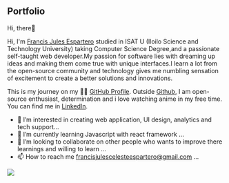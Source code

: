 ## Portfolio

Hi, there👋


Hi, I'm <a href="https://www.facebook.com/francisjules.celeste">Francis Jules Espartero</a> studied in ISAT U (Iloilo Science and Technology University) taking Computer Science Degree,and a passionate self-taught web developer.My passion for software lies with dreaming up ideas and making them come true with unique interfaces.I learn a lot from the open-source community and technology gives me numbling sensation of excitement to create a better solutions and innovations.


This is my journey on my 🏃‍♂️ <a href="https://github.com/francejules22?tab=repositories">GitHub Profile</a>. Outside <a href="https://github.com/francejules22/francejules22/edit/main/README.md">Github</a>, I am open-source enthusiast, determination and i love watching anime in my free time. You can find me in <a href="https://www.linkedin.com/in/francis-jules-espartero-b81687226/">LinkedIn</a>.


- 👀 I’m interested in creating web application, UI design, analytics and tech support...
- 🌱 I’m currently learning Javascript with react framework ...
- 💞️ I’m looking to collaborate on other people who wants to improve there learnings and willing to learn ...
- 📫 How to reach me francisjulescelesteespartero@gmail.com ...

<img src="https://raw.githubusercontent.com/abhisheknaiidu/abhisheknaiidu/master/code.gif">

